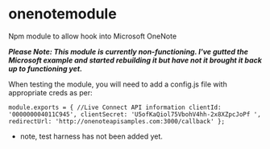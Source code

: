 # onenotemodule
Npm module to allow hook into Microsoft OneNote

***Please Note: This module is currently non-functioning. I've gutted the Microsoft example and started rebuilding it but have not it brought it back up to functioning yet.***


When testing the module, you will need to add a config.js file with appropriate creds as per:

```module.exports = { //Live Connect API information clientId: '000000004011C945', clientSecret: 'U5ofKaQiol75VbohV4hh-2x8XZpcJoPf ', redirectUrl: 'http://onenoteapisamples.com:3000/callback' };```

* note, test harness has not been added yet.